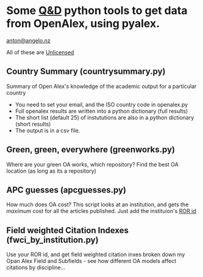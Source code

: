 # Some [Q&D](https://en.wiktionary.org/wiki/quick-and-dirty) python tools to get data from OpenAlex, using pyalex.

anton@angelo.nz

All of these are [Unlicensed](https://unlicense.org/)


## Country Summary (countrysummary.py)
Summary of Open Alex's knowledge of the academic output for a particular country

- You need to set your email, and the ISO country code in openalex.py
- Full openalex results are written into a python dictionary (full results)
- The short list (default 25) of instututions are also in a python dictionary (short results)
- The output is in a csv file. 
## Green, green, everywhere (greenworks.py)
Where are your green OA works, which repository?  Find the best OA location (as long as its a repository)

## APC guesses (apcguesses.py)

How much does OA cost?  This script looks at an institution, and gets the _maximum_ cost for all the articles published. Just add the instituion's [ROR id](https://ror.org/)  

## Field weighted Citation Indexes (fwci_by_institution.py)

Use your ROR id, and get field weighted citation inxes broken down my Opan Alex Field and Subfields - see how different OA models affect citations by discipline...